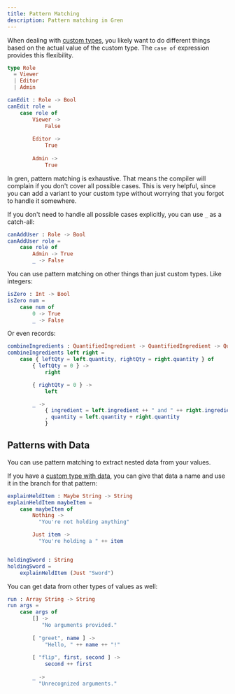 ```yaml
---
title: Pattern Matching
description: Pattern matching in Gren
---
```


When dealing with [custom types](/book/syntax/custom_types/), you likely want to do different things based on the actual value of the custom type. The `case of` expression provides this flexibility.

```elm
type Role
  = Viewer
  | Editor
  | Admin

canEdit : Role -> Bool
canEdit role =
    case role of
        Viewer ->
            False
        
        Editor ->
            True
        
        Admin ->
            True
```

In gren, pattern matching is exhaustive.
That means the compiler will complain if you don't cover all possible cases.
This is very helpful, since you can add a variant to your custom type without worrying that you forgot to handle it somewhere.

If you don't need to handle all possible cases explicitly, you can use `_` as a catch-all:

```elm
canAddUser : Role -> Bool
canAddUser role =
    case role of
        Admin -> True
        _ -> False
```

You can use pattern matching on other things than just custom types. Like integers:

```elm
isZero : Int -> Bool
isZero num =
    case num of
        0 -> True
        _ -> False
```

Or even records:

```elm
combineIngredients : QuantifiedIngredient -> QuantifiedIngredient -> QuantifiedIngredient
combineIngredients left right =
    case { leftQty = left.quantity, rightQty = right.quantity } of
        { leftQty = 0 } ->
            right

        { rightQty = 0 } ->
            left

        _ ->
            { ingredient = left.ingredient ++ " and " ++ right.ingredient
            , quantity = left.quantity + right.quantity
            }
```

## Patterns with Data

You can use pattern matching to extract nested data from your values.

If you have a [custom type with data](/book/syntax/custom_types/#types-with-data), you can give that data a name and use it in the branch for that pattern:

```elm
explainHeldItem : Maybe String -> String
explainHeldItem maybeItem =
    case maybeItem of
        Nothing ->
          "You're not holding anything"

        Just item ->
          "You're holding a " ++ item


holdingSword : String
holdingSword =
    explainHeldItem (Just "Sword")
```

You can get data from other types of values as well:

```elm
run : Array String -> String
run args =
    case args of
        [] ->
           "No arguments provided."
            
        [ "greet", name ] ->
            "Hello, " ++ name ++ "!"
        
        [ "flip", first, second ] ->
            second ++ first 
            
        _ ->
          "Unrecognized arguments."
```

